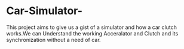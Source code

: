 # Car-Simulator-
This project aims to give us a gist of a simulator and how a car clutch works.We can Understand the working Acceralator and Clutch and its synchronization without a need of car.
